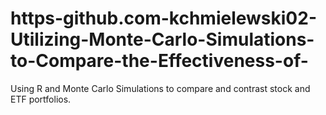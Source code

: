 # https-github.com-kchmielewski02-Utilizing-Monte-Carlo-Simulations-to-Compare-the-Effectiveness-of-
Using R and Monte Carlo Simulations to compare and contrast stock and ETF portfolios.
